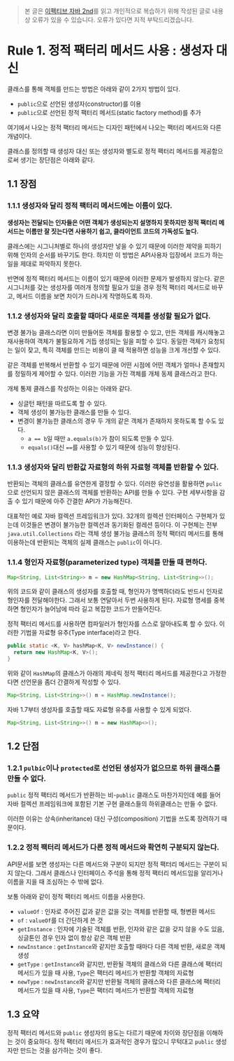 > 본 글은 [이펙티브 자바 2nd](https://book.naver.com/bookdb/book_detail.nhn?bid=8064518)를
읽고 개인적으로 복습하기 위해 작성된 글로 내용상 오류가 있을 수 있습니다. 오류가 있다면
지적 부탁드리겠습니다.

# Rule 1. 정적 팩터리 메서드 사용 : 생성자 대신

클래스를 통해 객체를 만드는 방법은 아래와 같이 2가지 방법이 있다.

-   `public`으로 선언된 생성자(constructor)를 이용
-   `public`으로 선언된 정적 팩터리 메서드(static factory method)를 추가

여기에서 나오는 정적 팩터리 메서드는 디자인 패턴에서 나오는 팩터리 메서드와 다른 개념이다.

클래스를 정의할 때 생성자 대신 또는 생성자와 별도로 정적 팩터리 메서드를 제공함으로써
생기는 장단점은 아래와 같다.

## 1.1 장점

### 1.1.1 생성자와 달리 정적 팩터리 메서드에는 이름이 있다.

**생성자는 전달되는 인자들은 어떤 객체가 생성되는지 설명하지 못하지만 정적 팩터리 메서드는
이름만 잘 짓는다면 사용하기 쉽고, 클라이언트 코드의 가독성도 높다.**

클래스에는 시그니처별로 하나의 생성자만 넣을 수 있기 때문에 이러한 제약을 피하기 위해
인자의 순서를 바꾸기도 한다. 하지만 이 방법은 API사용자 입장에서 코드가 하는 일을 제대로
파악하지 못한다.

반면에 정적 팩터리 메서드는 이름이 있기 때문에 이러한 문제가 발생하지 않는다. 같은 시그니처를
갖는 생성자를 여러개 정의할 필요가 있을 경우 정적 팩터리 메서드로 바꾸고, 메서드 이름을
보면 차이가 드러나게 작명하도록 하자.

### 1.1.2 생성자와 달리 호출할 때마다 새로운 객체를 생성할 필요가 없다.

변경 불가능 클래스라면 이미 만들어둔 객체를 활용할 수 있고, 만든 객체를 캐시해놓고 재사용하여
객체가 불필요하게 거듭 생성되는 일을 피할 수 있다. 동일한 객체가 요청되는 일이 잦고, 특히
객체를 만드는 비용이 클 때 적용하면 성능을 크게 개선할 수 있다.

같은 객체를 반복해서 반환할 수 있기 때문에 어떤 시점에 어떤 객체가 얼마나 존재할지를
정밀하게 제어할 수 있다. 이러한 기능을 가진 객체를 개체 동제 클래스라고 한다.

개체 통제 클래스를 작성하는 이유는 아래와 같다.

-   싱글턴 패턴을 따르도록 할 수 있다.
-   객체 생성이 불가능한 클래스를 만들 수 있다.
-   변경이 불가능한 클래스의 경우 두 개의 같은 객체가 존재하지 못하도록 할 수도 있다.
    -   `a == b`일 때만 `a.equals(b)`가 참이 되도록 만들 수 있다.
    -   `equals()`대신 `==`를 사용할 수 있기 때문에 성능이 향상된다.

### 1.1.3 생성자와 달리 반환값 자료형의 하위 자료형 객체를 반환할 수 있다.

반환되는 객체의 클래스를 유연한게 결정할 수 있다. 이러한 유연성을 활용하면 `pulic`으로
선언되지 않은 클래스의 객체를 반환하는 API를 만들 수 있다. 구현 세부사항을 감출 수 있기
때문에 아주 간결한 API가 가능해진다.

대표적인 예로 자바 컬렉션 프레임워크가 있다. 32개의 컬렉션 인터페이스 구현체가 있는데
이것들은 변경이 불가능한 컬렉션과 동기화된 컬레션 등이다. 이 구현체는 전부 `java.util.Collections`
라는 객체 생성 불가능 클래스의 정적 팩터리 메서드를 통해 이용하는데 반환되는 객체의
실제 클래스는 `public`이 아니다.

### 1.1.4 형인자 자료형(parameterized type) 객체를 만들 때 편하다.

```java
Map<String, List<String>> m = new HashMap<String, List<String>>();
```

위의 코드와 같이 클래스의 생성자를 호출할 때, 형인자가 명백하더라도 반드시 인자로 형인자를
전달해야한다. 그래서 보통 연달아서 두번 사용하게 된다. 자료형 명세를 중복하면 형인자가
늘어남에 따라 길고 복잡한 코드가 만들어진다.

정적 팩터리 메서드를 사용하면 컴파일러가 형인자를 스스로 알아내도록 할 수 있다.
이러한 기법을 자료형 유추(Type interface)라고 한다.

```java
public static <K, V> hashMap<K, V> newInstance() {
  return new HashMap<K, V>();
}
```

위와 같이 `HashMap`의 클래스가 아래의 제네릭 정적 팩터리 메서드를 제공한다고 가정한다면
선언문을 좀더 간결하게 작성할 수 있다.

```java
Map<String, List<String>>() m = HashMap.newInstance();
```

자바 1.7부터 생성자를 호출할 때도 자료형 유추를 사용할 수 있게 되었다.

```java
Map<String, List<String>>() m = new HashMap<>();
```

## 1.2 단점

### 1.2.1 `pulbic`이나 `protected`로 선언된 생성자가 없으므로 하위 클래스를 만들 수 없다.

`public` 정적 팩터리 메서드가 반환하는 비-`public` 클래스도 마찬가지인데 예를 들어 자바
컬렉션 프레임워크에 포함된 기본 구현 클래스들의 하위클래스는 만들 수 없다.

이러한 이유는 상속(inheritance) 대신 구성(composition) 기법을 쓰도록 장려하기 때문이다.

### 1.2.2 정적 팩터리 메서드가 다른 정적 메서드와 확연히 구분되지 않는다.

API문서를 보면 생성자는 다른 메서드와 구분이 되지만 정적 팩터리 메서드는 구분이 되지 않는다.
그래서 클래스나 인터페이스 주석을 통해 정적 팩터리 메서드임을 알리거나 이름을 지을 때
조심하는 수 밖에 없다.

보통 아래와 같이 정적 팩터리 메서드 이름을 사용한다.

- `valueOf` : 인자로 주어진 값과 같은 값을 갖는 객체를 반환할 때, 형변환 메서드
- `of` : `valueOf`를 더 간단하게 쓴 것
- `getInstance` : 인자에 기술된 객체를 반환, 인자와 같은 값을 갖지 않을 수도 있음,
싱글톤인 경우 인자 없이 항상 같은 객체 반환
- `newInstance` : `getInstance`와 같지만 호출할 때마다 다른 객체 반환, 새로운 객체 생성
- `getType` : `getInstance`와 같지만, 반환될 객체의 클래스와 다른 클래스에 팩터리 메서드가
있을 때 사용, `Type`은 팩터리 메서드가 반환할 객체의 자료형
- `newType` : `newInstance`와 같지만 반환될 객체의 클래스와 다른 클래스에 팩터리 메서드가
있을 때 사용, `Type`은 팩터리 메서드가 반환할 객체의 자료형

## 1.3 요약

정적 팩터리 메서드와 `public` 생성자의 용도는 다르기 때문에 차이와 장단점을 이해하는
것이 중요하다. 정적 팩터리 메서드가 효과적인 경우가 많으니 무턱대고 `public` 생성자만
만드는 것을 삼가하는 것이 좋다.
